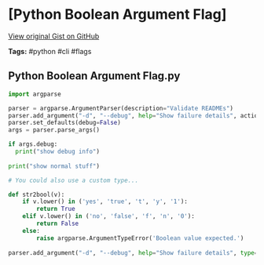# [Python Boolean Argument Flag] 

[View original Gist on GitHub](https://gist.github.com/Integralist/1f8efb4fdedd69d4a4387ce95e743f0d)

**Tags:** #python #cli #flags

## Python Boolean Argument Flag.py

```python
import argparse

parser = argparse.ArgumentParser(description="Validate READMEs")
parser.add_argument("-d", "--debug", help="Show failure details", action="store_true")
parser.set_defaults(debug=False)
args = parser.parse_args()

if args.debug:
  print("show debug info")
  
print("show normal stuff")

# You could also use a custom type... 

def str2bool(v):
    if v.lower() in ('yes', 'true', 't', 'y', '1'):
        return True
    elif v.lower() in ('no', 'false', 'f', 'n', '0'):
        return False
    else:
        raise argparse.ArgumentTypeError('Boolean value expected.')
        
parser.add_argument("-d", "--debug", help="Show failure details", type=str2bool)
```

